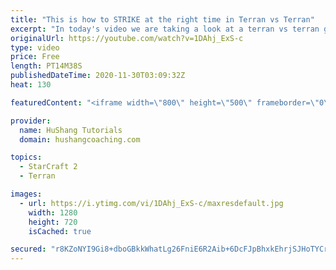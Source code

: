 ```yaml
---
title: "This is how to STRIKE at the right time in Terran vs Terran"
excerpt: "In today's video we are taking a look at a terran vs terran game I played that showcases some patience and how I like to calculate when it's the correct time to attack!  Coaching -------------------------------------------------------------------------- Website: https://www.hushangcoaching.com  Interested"
originalUrl: https://youtube.com/watch?v=1DAhj_ExS-c
type: video
price: Free
length: PT14M38S
publishedDateTime: 2020-11-30T03:09:32Z
heat: 130

featuredContent: "<iframe width=\"800\" height=\"500\" frameborder=\"0\" src=\"https://www.youtube.com/embed/1DAhj_ExS-c\" allow=\"accelerometer; autoplay; encrypted-media; gyroscope; picture-in-picture\" allowfullscreen></iframe>"

provider:
  name: HuShang Tutorials
  domain: hushangcoaching.com

topics:
  - StarCraft 2
  - Terran

images:
  - url: https://i.ytimg.com/vi/1DAhj_ExS-c/maxresdefault.jpg
    width: 1280
    height: 720
    isCached: true

secured: "r8KZoNYI9Gi8+dboGBkkWhatLg26FniE6R2Aib+6DcFJpBhxkEhrjSJHoTYCrSjty4IlhaomFzIyMEhsKWNkKoTYqP0LdQ+Uc1ZpxmOfGGuwhcbkMyLYxW54TlGuDeALB4K+I/fxNrBVLkp5rWsH9qo7Weh6VZeddPZzy2LuOBOec6n3RlSrIuq95dpeuwhazzv069MKJpLm52H2R6HVnqoxJl13Pa9QvR4Bap/EUYhTGzT7d9FPlbBxNh6Op1cC5ibEG8Etqu++gglxg3bQtI4+OxPNKbXf9GC90vtMbE3lWHG5A98hAcTRjzSG8MhjCCWlJozY2ze5r2eKUmngW6Wb9ShpEnEiooIhlLIyP4ForDhLPtA/iDezVyY6Y4Z8CzDPYEBJCp6mxoBj05h+3VA2bno9n66oYQyJK/MBU40=;qMaEDD+995kbDvJeVyltzg=="
---
```



